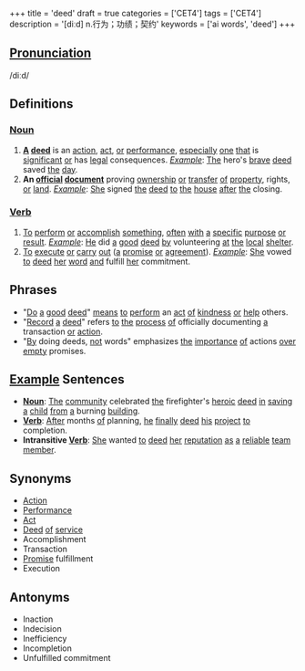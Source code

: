 +++
title = 'deed'
draft = true
categories = ['CET4']
tags = ['CET4']
description = '[diːd] n.行为；功绩；契约'
keywords = ['ai words', 'deed']
+++

## [Pronunciation](/en/post/pronunciation/)
/diːd/

## Definitions
### [Noun](/en/post/noun/)
1. **[A](/en/post/a/) [deed](/en/post/deed/)** is an [action](/en/post/action/), [act](/en/post/act/), [or](/en/post/or/) [performance](/en/post/performance/), [especially](/en/post/especially/) [one](/en/post/one/) [that](/en/post/that/) is [significant](/en/post/significant/) [or](/en/post/or/) has [legal](/en/post/legal/) consequences. *[Example](/en/post/example/)*: [The](/en/post/the/) hero's [brave](/en/post/brave/) [deed](/en/post/deed/) saved [the](/en/post/the/) [day](/en/post/day/).
2. **An [official](/en/post/official/) [document](/en/post/document/)** proving [ownership](/en/post/ownership/) [or](/en/post/or/) [transfer](/en/post/transfer/) [of](/en/post/of/) [property](/en/post/property/), rights, [or](/en/post/or/) [land](/en/post/land/). *[Example](/en/post/example/)*: [She](/en/post/she/) signed [the](/en/post/the/) [deed](/en/post/deed/) [to](/en/post/to/) [the](/en/post/the/) [house](/en/post/house/) [after](/en/post/after/) [the](/en/post/the/) closing.

### [Verb](/en/post/verb/)
1. [To](/en/post/to/) [perform](/en/post/perform/) [or](/en/post/or/) [accomplish](/en/post/accomplish/) [something](/en/post/something/), [often](/en/post/often/) [with](/en/post/with/) [a](/en/post/a/) [specific](/en/post/specific/) [purpose](/en/post/purpose/) [or](/en/post/or/) [result](/en/post/result/). *[Example](/en/post/example/)*: [He](/en/post/he/) did [a](/en/post/a/) [good](/en/post/good/) [deed](/en/post/deed/) [by](/en/post/by/) volunteering [at](/en/post/at/) [the](/en/post/the/) [local](/en/post/local/) [shelter](/en/post/shelter/).
2. [To](/en/post/to/) [execute](/en/post/execute/) [or](/en/post/or/) [carry](/en/post/carry/) [out](/en/post/out/) ([a](/en/post/a/) [promise](/en/post/promise/) [or](/en/post/or/) [agreement](/en/post/agreement/)). *[Example](/en/post/example/)*: [She](/en/post/she/) vowed [to](/en/post/to/) [deed](/en/post/deed/) [her](/en/post/her/) [word](/en/post/word/) [and](/en/post/and/) fulfill [her](/en/post/her/) commitment.

## Phrases
- "[Do](/en/post/do/) [a](/en/post/a/) [good](/en/post/good/) [deed](/en/post/deed/)" [means](/en/post/means/) [to](/en/post/to/) [perform](/en/post/perform/) an [act](/en/post/act/) [of](/en/post/of/) [kindness](/en/post/kindness/) [or](/en/post/or/) [help](/en/post/help/) others.
- "[Record](/en/post/record/) [a](/en/post/a/) [deed](/en/post/deed/)" refers [to](/en/post/to/) [the](/en/post/the/) [process](/en/post/process/) [of](/en/post/of/) officially documenting [a](/en/post/a/) transaction [or](/en/post/or/) [action](/en/post/action/).
- "[By](/en/post/by/) doing deeds, [not](/en/post/not/) words" emphasizes [the](/en/post/the/) [importance](/en/post/importance/) [of](/en/post/of/) actions [over](/en/post/over/) [empty](/en/post/empty/) promises.

## [Example](/en/post/example/) Sentences
- **[Noun](/en/post/noun/)**: [The](/en/post/the/) [community](/en/post/community/) celebrated [the](/en/post/the/) firefighter's [heroic](/en/post/heroic/) [deed](/en/post/deed/) [in](/en/post/in/) [saving](/en/post/saving/) [a](/en/post/a/) [child](/en/post/child/) [from](/en/post/from/) [a](/en/post/a/) burning [building](/en/post/building/).
- **[Verb](/en/post/verb/)**: [After](/en/post/after/) months [of](/en/post/of/) planning, [he](/en/post/he/) [finally](/en/post/finally/) [deed](/en/post/deed/) [his](/en/post/his/) [project](/en/post/project/) [to](/en/post/to/) completion.
- **Intransitive [Verb](/en/post/verb/)**: [She](/en/post/she/) wanted [to](/en/post/to/) [deed](/en/post/deed/) [her](/en/post/her/) [reputation](/en/post/reputation/) [as](/en/post/as/) [a](/en/post/a/) [reliable](/en/post/reliable/) [team](/en/post/team/) [member](/en/post/member/).

## Synonyms
- [Action](/en/post/action/)
- [Performance](/en/post/performance/)
- [Act](/en/post/act/)
- [Deed](/en/post/deed/) [of](/en/post/of/) [service](/en/post/service/)
- Accomplishment
- Transaction
- [Promise](/en/post/promise/) fulfillment
- Execution

## Antonyms
- Inaction
- Indecision
- Inefficiency
- Incompletion
- Unfulfilled commitment
